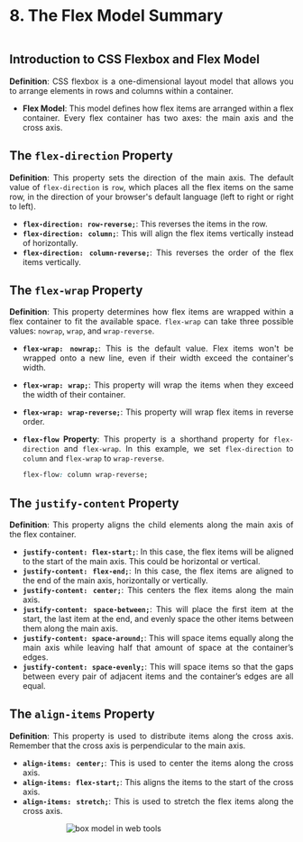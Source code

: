 <div style="text-align: justify">

# 8. The Flex Model Summary

```{contents}
```

## Introduction to CSS Flexbox and Flex Model

**Definition**: CSS flexbox is a one-dimensional layout model that allows you to arrange elements in rows and columns within a container.
*   **Flex Model**: This model defines how flex items are arranged within a flex container. Every flex container has two axes: the main axis and the cross axis.

## The `flex-direction` Property

**Definition**: This property sets the direction of the main axis. The default value of `flex-direction` is `row`, which places all the flex items on the same row, in the direction of your browser's default language (left to right or right to left).
*   **`flex-direction: row-reverse;`**: This reverses the items in the row.
*   **`flex-direction: column;`**: This will align the flex items vertically instead of horizontally.
*   **`flex-direction: column-reverse;`**: This reverses the order of the flex items vertically.

## The `flex-wrap` Property

**Definition**: This property determines how flex items are wrapped within a flex container to fit the available space. `flex-wrap` can take three possible values: `nowrap`, `wrap`, and `wrap-reverse`.
*   **`flex-wrap: nowrap;`**: This is the default value. Flex items won't be wrapped onto a new line, even if their width exceed the container's width.
*   **`flex-wrap: wrap;`**: This property will wrap the items when they exceed the width of their container.
*   **`flex-wrap: wrap-reverse;`**: This property will wrap flex items in reverse order.
*   **`flex-flow` Property**: This property is a shorthand property for `flex-direction` and `flex-wrap`. In this example, we set `flex-direction` to `column` and `flex-wrap` to `wrap-reverse`.

    ```css
    flex-flow: column wrap-reverse;
    ```

## The `justify-content` Property

**Definition**: This property aligns the child elements along the main axis of the flex container.
*   **`justify-content: flex-start;`**: In this case, the flex items will be aligned to the start of the main axis. This could be horizontal or vertical.
*   **`justify-content: flex-end;`**: In this case, the flex items are aligned to the end of the main axis, horizontally or vertically.
*   **`justify-content: center;`**: This centers the flex items along the main axis.
*   **`justify-content: space-between;`**: This will place the first item at the start, the last item at the end, and evenly space the other items between them along the main axis.
*   **`justify-content: space-around;`**: This will space items equally along the main axis while leaving half that amount of space at the container’s edges.
*   **`justify-content: space-evenly;`**: This will space items so that the gaps between every pair of adjacent items and the container’s edges are all equal.

## The `align-items` Property

**Definition**: This property is used to distribute items along the cross axis. Remember that the cross axis is perpendicular to the main axis.
*   **`align-items: center;`**: This is used to center the items along the cross axis.
*   **`align-items: flex-start;`**: This aligns the items to the start of the cross axis.
*   **`align-items: stretch;`**: This is used to stretch the flex items along the cross axis.


<div style="margin: 10px auto; width: 60%;">
    
![box model in web tools](../img/css_8.svg)

</div>


</div>